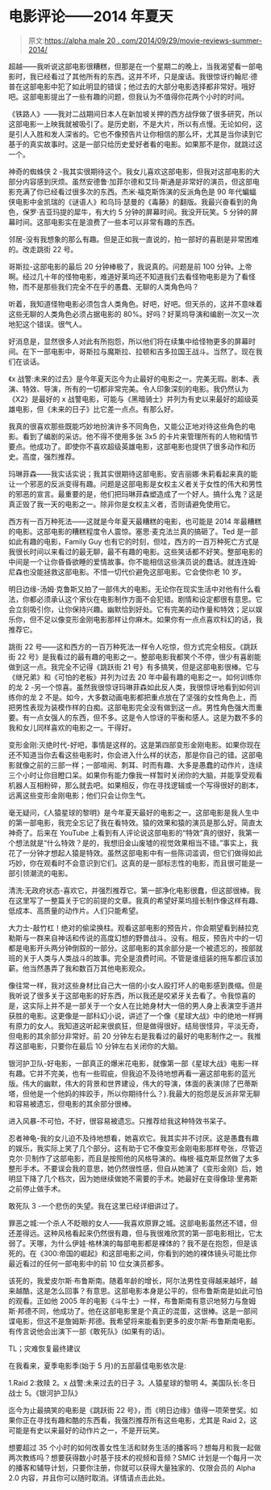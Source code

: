 # 电影评论——2014 年夏天

> 原文:[https://alpha male 20 . com/2014/09/29/movie-reviews-summer-2014/](https://alphamale20.com/2014/09/29/movie-reviews-summer-2014/)

超越——我听说这部电影很糟糕，但那是在一个星期二的晚上，当我渴望看一部电影时，我已经看过了其他所有的东西。这并不坏，只是废话。我很惊讶约翰尼·德普在这部电影中犯了如此明显的错误；他过去的大部分电影选择都非常好。哦好吧。这部电影提出了一些有趣的问题，但我认为不值得你花两个小时的时间。

《铁路人》——我对二战期间日本人在新加坡关押的西方战俘做了很多研究，所以这部电影一上映我就被吸引了。是历史剧，不是大片，所以有点慢。无论如何，这是引人入胜和发人深省的。它也不像预告片让你相信的那么坏，尤其是当你读到它基于的真实故事时。这是一部只给历史爱好者看的电影。如果那不是你，就跳过这一个。

神奇的蜘蛛侠 2 -我其实很期待这个。我女儿喜欢这部电影，但我对这部电影的大部分内容感到厌烦。虽然安德鲁·加菲尔德和艾玛·斯通是非常好的演员，但这部电影充满了你已经看过很多次的东西。杰米·福克斯饰演的反派角色是 90 年代蝙蝠侠电影中金凯瑞的《谜语人》和乌玛·瑟曼的《毒藤》的翻版。我最兴奋看到的角色，保罗·吉亚玛提的犀牛，有大约 5 分钟的屏幕时间。我没开玩笑。5 分钟的屏幕时间。这部电影实在是浪费了一些本可以非常有趣的东西。

邻居-没有我想象的那么有趣。但是正如我一直说的，拍一部好的喜剧是非常困难的。改走跳街 22 号。

哥斯拉-这部电影的最后 20 分钟棒极了，我说真的。问题是前 100 分钟。上帝啊。经过几十年的怪物电影，难道好莱坞还不知道我们去看怪物电影是为了看怪物，而不是那些我们完全不在乎的愚蠢、无聊的人类角色吗？

听着，我知道怪物电影必须包含人类角色。好吧，好吧。但天杀的，这并不意味着这些无聊的人类角色必须占据电影的 80%。好吗？好莱坞导演和编剧一次又一次地犯这个错误。很气人。

好消息是，显然很多人对此有所抱怨，所以他们将在续集中给怪物更多的屏幕时间。在下一部电影中，哥斯拉与魔斯拉、拉顿和吉多拉国王战斗。当然了。现在我们在谈话。

《x 战警:未来的过去》是今年夏天迄今为止最好的电影之一。完美无瑕。剧本、表演、特效、导演，所有的一切都非常完美。令人印象深刻的电影。我仍然认为《X2》是最好的 x 战警电影，可能与《黑暗骑士》并列为有史以来最好的超级英雄电影，但《未来的日子》比它差一点点。有那么好。

我真的很喜欢那些既能巧妙地扮演许多不同角色，又能公正地对待这些角色的电影。看到了编剧的采访。他不得不使用多张 3x5 的卡片来管理所有的人物和情节要点。他成功了。即使你不喜欢超级英雄电影，这部电影也提供了很多动作和历史。高度，强烈推荐。

玛琳菲森——我实话实说；我其实很期待这部电影。安吉丽娜·朱莉看起来真的能让一个邪恶的反派变得有趣。问题是这部电影是女权主义者关于女性的伟大和男性的邪恶的宣言。最重要的是，他们把玛琳菲森塑造成了一个好人。搞什么鬼？这是真正毁了我一天的电影之一。除非你是女权主义者，否则请避免使用它。

西方有一百万种死法——这就是今年夏天最糟糕的电影，也可能是 2014 年最糟糕的电影。这部电影的糟糕程度令人震惊。塞思·麦克法兰真的搞砸了。Ted 是一部如此有趣的电影，Family Guy 也有它的时刻，但哇，西方的一百万种死亡方式是我很长时间以来看过的最无聊，最不有趣的电影。这些笑话都不好笑。整部电影的中间是一个让你昏昏欲睡的爱情故事。你不能相信这些演员说的蠢话。就连连姆·尼森也没能拯救这部电影。不惜一切代价避免这部电影。它会使你老 10 岁。

明日边缘-汤姆·克鲁斯又拍了一部伟大的电影。无论你在现实生活中对他有什么看法，你都必须承认这个家伙在电影制作方面不会犯错。剧情和设定都很有意思。它会立刻吸引你，让你保持兴趣。幽默恰到好处。它有完美的动作量和特效；足以娱乐你，但不足以像变形金刚电影那样让你麻木。如果你有一点点喜欢科幻的话，我推荐它。

跳街 22 号——这和西方的一百万种死法一样令人吃惊，但方式完全相反。《跳跃街 22 号》是我看过的最有趣的电影之一。整部电影我都笑个不停，很少有喜剧能做到这一点。我完全不记得《跳跃街 21 号》有多搞笑，但是这部电影很棒。它与《继兄弟》和《可怕的老板》并列为过去 20 年中最有趣的电影之一。如何训练你的龙 2 -另一个惊喜。虽然我很惊讶玛琳菲森如此反人类，我很惊讶地看到如何训练你的龙 2 不是。如今，大多数动画电影都把重点放在了坚强的女性角色上，而把男性表现为装模作样的白痴。这部电影完全没有做到这一点。男性角色强大而重要。有一点女强人的东西，但不多。这是令人惊讶的平衡和感人。这是为数不多的我和女儿同样喜欢的电影之一。干得好。

变形金刚:灭绝时代-好吧，事情是这样的。这是第四部变形金刚电影。如果你现在还不知道当你去看这些电影时，你会进入什么样的状态，那是你自己的错。这部电影就像之前的三部一样；一部喧闹、刺耳、时而有趣、大多是愚蠢的动作片，连续三个小时让你目瞪口呆。如果你有能力像我一样暂时关闭你的大脑，并能享受观看机器人互相粉碎，那么就去吧。如果相反，你在寻找逻辑或一个写得很好的剧本，远离这些变形金刚电影；他们只会让你生气。

毫无疑问，《人猿星球的黎明》是今年夏天最好的电影之一。这部电影是我人生中的第一部电影，我完全忘记了我在看特效。猿的效果和猿的演员是那么好。简直太神奇了。后来在 YouTube 上看到有人评论说这部电影的“特效”真的很好，我第一个想法就是“什么特效？是的，我想旧金山废墟的视觉效果相当不错。”事实上，我花了一分钟才想起人猿是特效。虽然这部电影中有一些陈词滥调，但它们做得如此巧妙，你在观看时不会意识到它们。这真的是一部标志性的电影，而且很可能是一部引领潮流的电影。

清洗:无政府状态-喜欢它，并强烈推荐它。第一部净化电影很蠢，但这部很棒。我在这里写了一整篇关于它的前提的文章。我真的希望好莱坞擅长制作像这样有趣、低成本、高质量的动作片。人们只能希望。

大力士-敲竹杠！绝对的偷梁换柱。观看这部电影的预告片，你会期望看到赫拉克勒斯与一群来自神话和传说的高度幻想的野兽战斗。没有。相反，预告片中的一切都是电影开头两分钟倒叙的一部分。这部电影的其余部分是一个被遗忘的，按部就班的关于人类与人类战斗的故事。完全是浪费时间。不管是谁组装的拖车都应该加薪。他当然愚弄了我和数百万其他电影观众。

像往常一样，我对这些身材比自己大一倍的小女人殴打坏人的电影感到畏缩。但是我听说了很多关于这部电影的好东西，所以我还是咬紧牙关去看了。令我惊喜的是，这实际上并不是一部关于一个女人在比她身材大一倍的男人身上表演空手道并获胜的电影。这更像是一部科幻小说，讲述了一个像《星球大战》中的绝地一样拥有原力的女人。我知道这听起来很疯狂，但是做得很好。结局很怪异，平淡无奇，但电影的其余部分非常好。前 20 分钟左右是我看过的最好的电影制作之一。我推荐这部电影，只要你在最后 10 分钟左右关闭你的大脑。

银河护卫队-好电影，一部真正的爆米花电影，就像第一部《星球大战》电影一样有趣。它并不完美，也有一些瑕疵，但我迫不及待地想再看一遍这部电影的蓝光版。伟大的幽默，伟大的背景和世界建设，伟大的导演，体面的表演(除了巴蒂斯塔，但他是一个他妈的摔跤手，所以你期待什么？).我最大的抱怨是反派非常无聊和容易被遗忘，但电影的其余部分很棒。

进入风暴-不可怕，不好，很容易被遗忘。只推荐给我这种特效书呆子。

忍者神龟-我的女儿迫不及待地想看，她喜欢它。我其实并不讨厌。这是愚蠢有趣的娱乐，我实际上笑了几个部分。这有助于它不像变形金刚电影那样夸张，尽管迈克尔·贝制作了这部电影，而且是按照他的风格导演的。梅根·福克斯显然做了太多整形手术。不要误会我的意思，她仍然很性感，但自从她演了《变形金刚》后，她明显下降了几个档次，因为她继续做她不需要的手术。她最好在变得像琼·里弗斯之前停止做手术。

敢死队 3 -一个悲伤的失望。我在这里已经详细讲过了。

罪恶之城:一个杀人不眨眼的女人——我喜欢原罪之城。这部电影虽然还不错，但还差得远。这种风格看起来仍然很有趣，但与我很难欣赏的第一部电影相比，它太弱了。天哪，为什么伊娃·格林演的每部电影都是裸体的？我不是在抱怨，但是该死的。在《300:帝国的崛起》和这部电影之间，你看到的她的裸体镜头可能比你最近看过的任何一部电影中的前 10 位女演员都多。

该死的，我爱皮尔斯·布鲁斯南。随着年龄的增长，阿尔法男性变得越来越坏，越来越酷，这是怎么回事？有意思。这部电影本身是公平的，但布鲁斯南是如此可怕的观看。正如他 2005 年的电影《斗牛士》一样，布鲁斯南有意识地努力与詹姆斯·邦德不同，他成功了。他在这部电影里是个真正的混蛋，这很棒。这是一部间谍电影，但这不是詹姆斯·邦德。我希望将来能看到更多的皮尔斯·布鲁斯南电影。有传言说他会出演下一部《敢死队》(如果有的话)。

TL；灾难恢复最终建议

在我看来，夏季电影季(始于 5 月)的五部最佳电影依次是:

1.Raid 2:救赎
2。x 战警:未来过去的日子
3。人猿星球的黎明
4。美国队长:冬日战士
5。《银河护卫队》

迄今为止最搞笑的电影是《跳跃街 22 号》，而《明日边缘》值得一项荣誉奖。如果你正在寻找有趣和酷的东西看，我强烈推荐所有这些电影，尤其是 Raid 2，这可能是有史以来最好的动作片之一，不是开玩笑。

想要超过 35 个小时的如何改善女性生活和财务生活的播客吗？想每月和我一起做两次教练吗？想要获得数小时基于技术的视频和音频？SMIC 计划是一个每月一次的播客和辅导计划，只要你注册，你就可以获得大量独家的、仅限会员的 Alpha 2.0 内容，并且你可以随时取消。详情请点击此处。